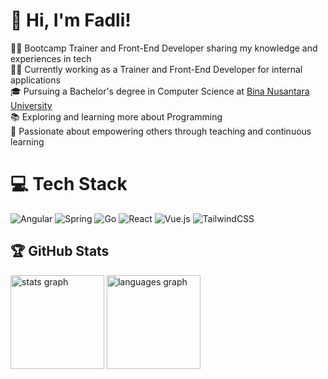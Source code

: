 # 👋 Hi, I'm Fadli!
👨‍🏫 Bootcamp Trainer and Front-End Developer sharing my knowledge and experiences in tech<br/>
👨‍💻 Currently working as a Trainer and Front-End Developer for internal applications<br/>
🎓 Pursuing a Bachelor's degree in Computer Science at [Bina Nusantara University](https://binus.ac.id/)<br/>
📚 Exploring and learning more about Programming<br/>
🚀 Passionate about empowering others through teaching and continuous learning<br/>


# 💻 Tech Stack
![Angular](https://img.shields.io/badge/angular-%23DD0031.svg?style=for-the-badge&logo=angular&logoColor=white)
![Spring](https://img.shields.io/badge/spring-%236DB33F.svg?style=for-the-badge&logo=spring&logoColor=white)
![Go](https://img.shields.io/badge/go-%2300ADD8.svg?style=for-the-badge&logo=go&logoColor=white)
![React](https://img.shields.io/badge/react-%2320232a.svg?style=for-the-badge&logo=react&logoColor=%2361DAFB)
![Vue.js](https://img.shields.io/badge/vuejs-%2335495e.svg?style=for-the-badge&logo=vuedotjs&logoColor=%234FC08D)
![TailwindCSS](https://img.shields.io/badge/tailwindcss-%2338B2AC.svg?style=for-the-badge&logo=tailwind-css&logoColor=white)

## 🏆 GitHub Stats
<div align="start">
  <img src="https://github-readme-stats.vercel.app/api?username=fadliEv&hide_title=false&hide_rank=false&show_icons=true&include_all_commits=true&count_private=true&disable_animations=false&theme=dracula&locale=en&hide_border=false" height="150" alt="stats graph"  />
  <img src="https://github-readme-stats.vercel.app/api/top-langs?username=fadliEv&locale=en&hide_title=false&layout=compact&card_width=320&langs_count=5&theme=dracula&hide_border=false" height="150" alt="languages graph"  />
</div>

